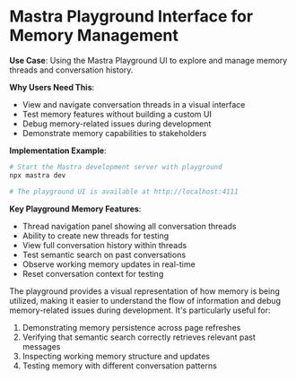 # Mastra Playground Interface for Memory Management

**Use Case**: Using the Mastra Playground UI to explore and manage memory threads and conversation history.

**Why Users Need This**:
- View and navigate conversation threads in a visual interface
- Test memory features without building a custom UI
- Debug memory-related issues during development
- Demonstrate memory capabilities to stakeholders

**Implementation Example**:
```bash
# Start the Mastra development server with playground
npx mastra dev

# The playground UI is available at http://localhost:4111
```

**Key Playground Memory Features**:
- Thread navigation panel showing all conversation threads
- Ability to create new threads for testing
- View full conversation history within threads
- Test semantic search on past conversations
- Observe working memory updates in real-time
- Reset conversation context for testing

The playground provides a visual representation of how memory is being utilized, making it easier to understand the flow of information and debug memory-related issues during development. It's particularly useful for:

1. Demonstrating memory persistence across page refreshes
2. Verifying that semantic search correctly retrieves relevant past messages 
3. Inspecting working memory structure and updates
4. Testing memory with different conversation patterns 